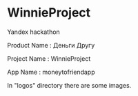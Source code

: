 WinnieProject
=============

Yandex hackathon

Product Name : Деньги Другу

Project Name : WinnieProject

App Name : moneytofriendapp



In "logos" directory there are some images.
